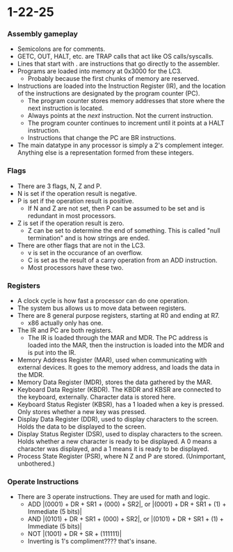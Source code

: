 # 1-22-25

### Assembly gameplay
- Semicolons are for comments.
- GETC, OUT, HALT, etc. are TRAP calls that act like OS calls/syscalls. 
- Lines that start with . are instructions that go directly to the assembler.
- Programs are loaded into memory at 0x3000 for the LC3. 
    - Probably because the first chunks of memory are reserved. 
- Instructions are loaded into the Instruction Register (IR), and the location of the instructions are designated by the program counter (PC).
    - The program counter stores memory addresses that store where the next instruction is located. 
    - Always points at the *next* instruction. Not the current instruction.
    - The program counter continues to increment until it points at a HALT instruction.
    - Instructions that change the PC are BR instructions. 
- The main datatype in any processor is simply a 2's complement integer. Anything else is a representation formed from these integers. 

### Flags
- There are 3 flags, N, Z and P.
- N is set if the operation result is negative.
- P is set if the operation result is positive. 
    - If N and Z are not set, then P can be assumed to be set and is redundant in most processors. 
- Z is set if the operation result is zero. 
    - Z can be set to determine the end of something. This is called "null termination" and is how strings are ended.
- There are other flags that are not in the LC3.
    - v is set in the occurance of an overflow.
    - C is set as the result of a carry operation from an ADD instruction.
    - Most processors have these two.

### Registers
- A clock cycle is how fast a processor can do one operation.
- The system bus allows us to move data between registers. 
- There are 8 general purpose registers, starting at R0 and ending at R7.
    - x86 actually only has one.
- The IR and PC are both registers.
    - The IR is loaded through the MAR and MDR. The PC address is loaded into the MAR, then the instruction is loaded into the MDR and is put into the IR. 
- Memory Address Register (MAR), used when communicating with external devices. It goes to the memory address, and loads the data in the MDR.
- Memory Data Register (MDR), stores the data gathered by the MAR. 
- Keyboard Data Register (KBDR). The KBDR and KBSR are connected to the keyboard, externally. Character data is stored here.
- Keyboard Status Register (KBSR), has a 1 loaded when a key is pressed. Only stores whether a new key was pressed. 
- Display Data Register (DDR), used to display characters to the screen. Holds the data to be displayed to the screen.
- Display Status Register (DSR), used to display characters to the screen. Holds whether a new character is ready to be displayed. A 0 means a character was displayed, and a 1 means it is ready to be displayed. 
- Process State Register (PSR), where N Z and P are stored. (Unimportant, unbothered.)

### Operate Instructions 
- There are 3 operate instructions. They are used for math and logic. 
    - ADD |(0001) + DR + SR1 + (000) + SR2|, or |(0001) + DR + SR1 + (1) + Immediate (5 bits)| 
    - AND |(0101) + DR + SR1 + (000) + SR2|, or |(0101) + DR + SR1 + (1) + Immediate (5 bits)|
    - NOT |(1001) + DR + SR + (111111)|
    - Inverting is 1's compliment???? that's insane. 
